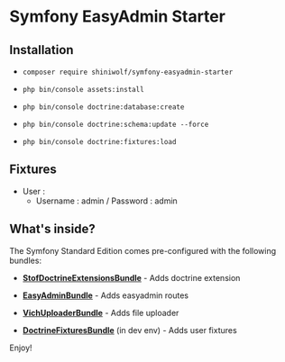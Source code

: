 Symfony EasyAdmin Starter
========================


Installation
--------------

  * `composer require shiniwolf/symfony-easyadmin-starter`

  * `php bin/console assets:install`

  * `php bin/console doctrine:database:create`

  * `php bin/console doctrine:schema:update --force`

  * `php bin/console doctrine:fixtures:load`


Fixtures
--------------

  * User :
    * Username : admin / Password : admin


What's inside?
--------------

The Symfony Standard Edition comes pre-configured with the following bundles:

  * [**StofDoctrineExtensionsBundle**][1] - Adds doctrine extension

  * [**EasyAdminBundle**][2] - Adds easyadmin routes

  * [**VichUploaderBundle**][3] - Adds file uploader

  * [**DoctrineFixturesBundle**][4] (in dev env) - Adds user fixtures


Enjoy!

[1]:  https://symfony.com/doc/master/bundles/StofDoctrineExtensionsBundle/index.html
[2]:  https://symfony.com/doc/master/bundles/EasyAdminBundle/index.html
[3]:  https://github.com/dustin10/VichUploaderBundle
[4]:  https://symfony.com/doc/master/bundles/DoctrineFixturesBundle/index.html

